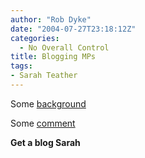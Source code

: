 ```yaml
---
author: "Rob Dyke"
date: "2004-07-27T23:18:12Z"
categories:
  - No Overall Control
title: Blogging MPs
tags:
- Sarah Teather
---
```

Some [background](http://www.voxpolitics.com/weblog/archives/000468.html#000468)

Some [comment](http://greenwichtimes.blogspot.com/2004/07/development-of-mps-websites-since-1994.html)

**Get a blog Sarah**
